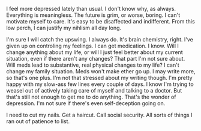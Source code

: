I feel more depressed lately than usual. I don't know why, as always. Everything is meaningless. The future is grim, or worse, boring. I can't motivate myself to care. It's easy to be disaffected and indifferent. From this low perch, I can justify my nihlism all day long.

I'm sure I will catch the upswing. I always do. It's brain chemistry, right. I've given up on controling my feelings. I can get medication. I know. Will I change anything about my life, or will I just feel better about my current situation, even if there aren't any changes? That part I'm not sure about. Will meds lead to substantive, real physical changes to my life? I can't change my family situation. Meds won't make ether go up. I may write more, so that's one plus. I'm not that stressed about my writing though. I'm pretty happy with my slow-ass few lines every couple of days. I know I'm trying to weasel out of actively taking care of myself and talking to a doctor. But that's still not enough to get me to do anything. That's the wonder of depression. I'm not sure if there's even self-deception going on.

I need to cut my nails. Get a haircut. Call social security. All sorts of things I ran out of patience to list.
